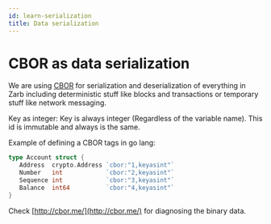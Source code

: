 ```yaml
---
id: learn-serialization
title: Data serialization
---
```


# CBOR as data serialization

We are using  [CBOR](https://tools.ietf.org/html/rfc7049) for serialization and deserialization of everything in Zarb including deterministic stuff like blocks and transactions or temporary stuff like network messaging.

Key as integer: Key is always integer (Regardless of the variable name). This id is immutable and always is the same.

Example of defining a CBOR tags in go lang:

```go
type Account struct {
   Address  crypto.Address `cbor:"1,keyasint"`
   Number   int            `cbor:"2,keyasint"`
   Sequence int            `cbor:"3,keyasint"`
   Balance  int64          `cbor:"4,keyasint"`
}
```

Check [http://cbor.me/](http://cbor.me/) for diagnosing the binary data.
